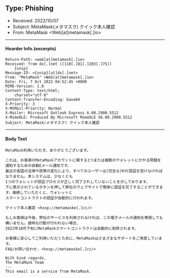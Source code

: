 ## Type: Phishing
- Received: 2022/10/07
- Subject: MetaMask(メタマスク) クイック本人確認
- From: MetaMask <Web[at]metamask[.]io>

---
#### Hearder Info.(excerpts)
```E-mail
Return-Path: <web[at]metamask[.]io>
Received: from dx[.]net ([110[.]81[.]203[.]75])
    {snip}
Message-ID: <{snip}[at]dx[.]net>
From: "MetaMask" <Web[at]metamask[.]io>
Date: Fri, 7 Oct 2022 04:52:45 +0800
MIME-Version: 1.0
Content-Type: text/html;
	charset="utf-8"
Content-Transfer-Encoding: base64
X-Priority: 3
X-MSMail-Priority: Normal
X-Mailer: Microsoft Outlook Express 6.00.2900.5512
X-MimeOLE: Produced By Microsoft MimeOLE V6.00.2900.5512
Subject: MetaMask(メタマスク) クイック本人確認
```
---
#### Body Text
```
MetaMask利用いただき、ありがとうございます。

これは、お客様のMetaMaskアカウントに関する1つまたは複数のウォレットにかかる問題を通知するための自動Eメール通知です。
最近の各国の法律や政策の変化により、すべてのユーザーは(完全な)KYC認証を受けなければなりません。本システムは、少なくとも
1つのウォレットが認証プロセスが正しく完了されしていないことを示しております。
下に表示されているボタンを押して弊社のウェブサイトで簡単に認証を完了することができます。接続していただくと、ウォレットと
スマートコントラクトの認証が自動的に行われます。

クイック本人確認 <hxxp://metamaske[.]cc/>

もしお客様は今後、弊社のサービスを利用されなければ、この電子メールの通知を無視しても構いません。適時な行動が行われない場合、
2022年10月下旬にMetaMaskスマートコントラクトは自動的に削除されます。

お客様に安心してご利用いただくために、MetaMaskはさまざまなサポートをご用意しています。
FAQ/お問い合わせ. <hxxp://metamaske[.]cc/>

With kind regards,
The MetaMask Team
---
This email is a service from MetaMask.

```
